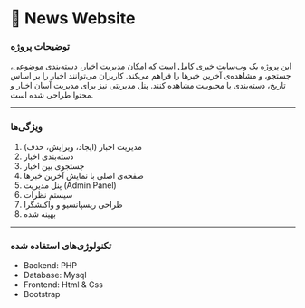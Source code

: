 # 📰 News Website

### توضیحات پروژه
این پروژه یک وب‌سایت خبری کامل است که امکان مدیریت اخبار، دسته‌بندی موضوعی، جستجو، و مشاهده‌ی آخرین خبرها را فراهم می‌کند. کاربران می‌توانند اخبار را بر اساس تاریخ، دسته‌بندی یا محبوبیت مشاهده کنند. پنل مدیریتی نیز برای مدیریت آسان اخبار و محتوا طراحی شده است.

___
### ویژگی‌ها

1. مدیریت اخبار (ایجاد، ویرایش، حذف)
2. دسته‌بندی اخبار
3. جستجوی بین اخبار
4. صفحه‌ی اصلی با نمایش آخرین خبرها
5. پنل مدیریت (Admin Panel)
6. سیستم نظرات
7. طراحی ریسپانسیو و واکنشگرا
8. بهینه شده

___

### تکنولوژی‌های استفاده شده

+ Backend: PHP
+ Database: Mysql
+ Frontend: Html & Css
+ Bootstrap
